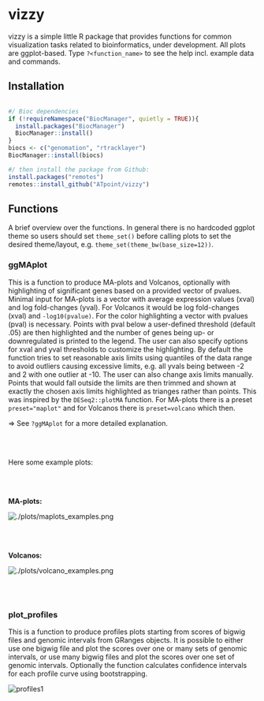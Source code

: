 # vizzy

vizzy is a simple little R package that provides functions for common visualization tasks
related to bioinformatics, under development. All plots are ggplot-based.
Type `?<function_name>` to see the help incl. example data and commands.

## Installation

```r

#/ Bioc dependencies
if (!requireNamespace("BiocManager", quietly = TRUE)){
  install.packages("BiocManager")
  BiocManager::install()
}
biocs <- c("genomation", "rtracklayer")
BiocManager::install(biocs)

#/ then install the package from Github:
install.packages("remotes")
remotes::install_github("ATpoint/vizzy")

```

## Functions

A brief overview over the functions. In general there is no hardcoded ggplot theme so users should set `theme_set()` before
calling plots to set the desired theme/layout, e.g. `theme_set(theme_bw(base_size=12))`.

### ggMAplot
This is a function to produce MA-plots and Volcanos, optionally with highlighting of significant genes based on a provided vector of pvalues. Minimal input for MA-plots is a vector with average expression values (xval) and log fold-changes (yval). For Volcanos it would be log fold-changes (xval) and `-log10(pvalue)`. For the color highlighting a vector with pvalues (pval) is necessary. Points with pval below a user-defined threshold (default .05) are then highlighted and the number of genes being up- or downregulated is printed to the legend. The user can also specify options for xval and yval thresholds to customize the highlighting. By default the function tries to set reasonable axis limits using quantiles of the data range to avoid outliers causing excessive limits, e.g. all yvals being between -2 and 2 with one outlier at -10. The user can also change axis limits manually. Points that would fall outside the limits are then trimmed and shown at exactly the chosen axis limits highlighted as trianges rather than points. This was inspired by the `DESeq2::plotMA` function. For MA-plots there is a preset `preset="maplot"` and for Volcanos there is `preset=volcano` which then. 

=> See `?ggMAplot` for a more detailed explanation. 

<br>
<br>

Here some example plots:

<br>
<br>

**MA-plots:**  

![./plots/maplots_examples.png](MAs)

<br>
<br>

**Volcanos:**

![./plots/volcano_examples.png](MAs)

<br>
<br>

### plot_profiles
This is a function to produce profiles plots starting from scores of bigwig files and genomic intervals from GRanges objects. 
It is possible to either use one bigwig file and plot the scores over one or many sets of genomic intervals, or use many bigwig files and plot the scores over one set of genomic intervals. Optionally the function calculates confidence intervals for each profile curve using bootstrapping.

![profiles1](https://i.ibb.co/0yVxyvM/profiles.png)


